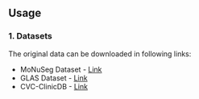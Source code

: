## Usage
### 1. Datasets
The original data can be downloaded in following links:
* MoNuSeg Dataset - [Link](https://monuseg.grand-challenge.org/Data/)
* GLAS Dataset - [Link](https://warwick.ac.uk/fac/cross_fac/tia/data/glascontest)
* CVC-ClinicDB - [Link](https://polyp.grand-challenge.org/CVCClinicDB/)
